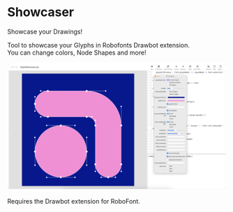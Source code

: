 # Showcaser <br>

Showcase your Drawings! <br>

Tool to showcase your Glyphs in Robofonts Drawbot extension. <br>
You can change colors, Node Shapes and more!

![Screenshot of the GlyphShowcaser in use](/assets/GlyphShowcaser.png)

Requires the Drawbot extension for RoboFont.
